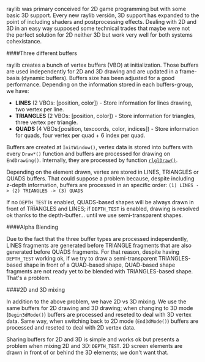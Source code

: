 raylib was primary conceived for 2D game programming but with some basic 3D support. Every new raylib versión, 3D support has expanded to the point of including shaders and postprocessing effects. Dealing with 2D and 3D in an easy way supposed some technical trades that maybe were not the perfect solution for 2D neither 3D but work very well for both systems cohexistance.

####Three different buffers

raylib creates a bunch of vertex buffers (VBO) at initialization. Those buffers are used independently for 2D and 3D drawing and are updated in a frame-basis (dynamic buffers). Buffers size has been adjusted for a good performance. Depending on the information stored in each buffers-group, we have:

 - **LINES** (2 VBOs: [position, color]) - Store information for lines drawing, two vertex per line.
 - **TRIANGLES** (2 VBOs: [position, color]) - Store information for triangles, three vertex per triangle.
 - **QUADS** (4 VBOs:[position, texcoords, color, indices]) - Store information for quads, four vertex per quad + 6 index per quad.

Buffers are created at `InitWindow()`, vertex data is stored into buffers with every `Draw*()` function and buffers are processed for drawing on `EndDrawing()`. Internally, they are processed by function [`rlglDraw()`](https://github.com/raysan5/raylib/blob/master/src/rlgl.c#L1242).

Depending on the element drawn, vertex are stored in LINES, TRIANGLES or QUADS buffers. That could suppose a problem because, despite including z-depth information, buffers are processed in an specific order: 
`(1) LINES -> (2) TRIANGLES -> (3) QUADS`

If no `DEPTH_TEST` is enabled, QUADS-based shapes will be always drawn in front of TRIANGLES and LINES; if `DEPTH_TEST` is enabled, drawing is resolved ok thanks to the depth-buffer... until we use semi-transparent shapes.

####Alpha Blending

Due to the fact that the three buffer types are processed independently, LINES fragments are generated before TRIANGLE fragments that are also generated before QUADS fragments. For that reason, despite having `DEPTH_TEST` working ok, if we try to draw a semi-transparent TRIANGLES-based shape in front of a QUAD-based shape, QUAD-based shape fragments are not ready yet to be blended with TRIANGLES-based shape. That's a problem.

####2D and 3D mixing

In addition to the above problem, we have 2D vs 3D mixing. We use the same buffers for 2D drawing and 3D drawing; when changing to 3D mode (`Begin3dMode()`) buffers are processed and reseted to deal with 3D vertex data. Same way, when switching back to 2D mode (`End3dMode()`) buffers are processed and reseted to deal with 2D vertex data.

Sharing buffers for 2D and 3D is simple and works ok but presents a problem when mixing 2D and 3D: `DEPTH_TEST`. 2D screen elements are drawn in front of or behind the 3D elements; we don't want that.


